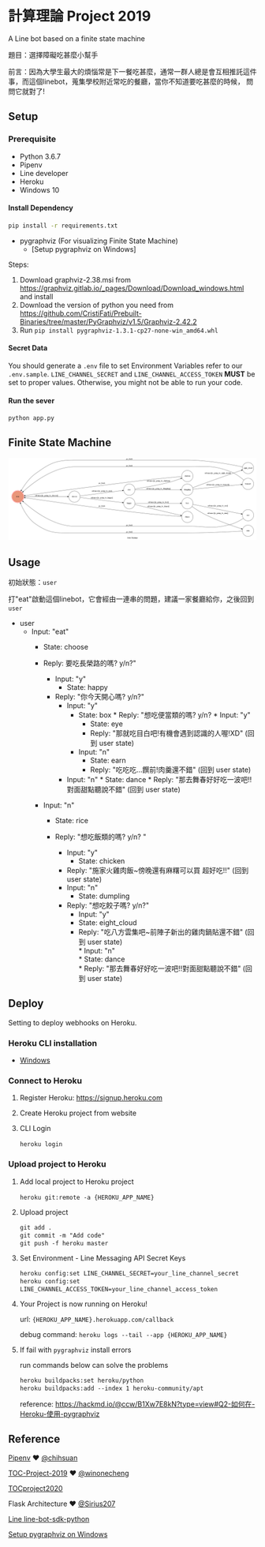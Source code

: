 # 計算理論 Project 2019    

A Line bot based on a finite state machine

題目：選擇障礙吃甚麼小幫手

前言：因為大學生最大的煩惱常是下一餐吃甚麼，通常一群人總是會互相推託這件事，而這個linebot，蒐集學校附近常吃的餐廳，當你不知道要吃甚麼的時候，
問問它就對了!
## Setup

### Prerequisite
* Python 3.6.7
* Pipenv
* Line developer
* Heroku
* Windows 10

#### Install Dependency
```sh
pip install -r requirements.txt
```

* pygraphviz (For visualizing Finite State Machine)
    * [Setup pygraphviz on Windows]
      
Steps:
1. Download graphviz-2.38.msi from https://graphviz.gitlab.io/_pages/Download/Download_windows.html and install
2. Download the version of python you need from 
    https://github.com/CristiFati/Prebuilt-Binaries/tree/master/PyGraphviz/v1.5/Graphviz-2.42.2
3. Run `pip install pygraphviz-1.3.1-cp27-none-win_amd64.whl`

	

#### Secret Data
You should generate a `.env` file to set Environment Variables refer to our `.env.sample`.
`LINE_CHANNEL_SECRET` and `LINE_CHANNEL_ACCESS_TOKEN` **MUST** be set to proper values.
Otherwise, you might not be able to run your code.


#### Run the sever

```sh
python app.py
```


## Finite State Machine
![fsm](./img/show-fsm.png)

## Usage
初始狀態：`user`

打"eat"啟動這個linebot，它會經由一連串的問題，建議一家餐廳給你，之後回到`user`


* user
	* Input: "eat"
	    * State: choose
	    * Reply: 要吃長榮路的嗎? y/n?"
	      * Input: "y"
	          * State: happy
		  * Reply: "你今天開心嗎? y/n?"
		       * Input: "y"
		            * State: box
			    * Reply: "想吃便當類的嗎? y/n?
			         * Input: "y"
				      * State: eye
				      * Reply: "那就吃目白吧!有機會遇到認識的人喔!XD" (回到 user state)
				 * Input: "n"
				      * State: earn
				      * Reply: "吃吃吃...饌前!肉羹還不錯" (回到 user state)
		       * Input: "n"
				      * State: dance
				      * Reply: "那去舞春好好吃一波吧!!對面甜點聽說不錯" (回到 user state)
			    
	    * Input: "n"
	       * State: rice
	       * Reply: "想吃飯類的嗎? y/n? "
	         
		       * Input: "y"
		            * State: chicken   
			    * Reply: "施家火雞肉飯~傍晚還有麻糬可以買  超好吃!!" (回到 user state)
		        * Input: "n"
		            * State: dumpling
			    * Reply: "想吃餃子嗎? y/n?"
			         * Input: "y"
				     * State: eight_cloud    
				     * Reply: "吃八方雲集吧~前陣子新出的雞肉鍋貼還不錯" (回到 user state)   
				 * Input: "n"     
				      * State: dance         
				      * Reply: "那去舞春好好吃一波吧!!對面甜點聽說不錯" (回到 user state)
			    

## Deploy
Setting to deploy webhooks on Heroku.

### Heroku CLI installation

* [Windows](https://devcenter.heroku.com/articles/heroku-cli)


### Connect to Heroku

1. Register Heroku: https://signup.heroku.com

2. Create Heroku project from website

3. CLI Login

	`heroku login`

### Upload project to Heroku

1. Add local project to Heroku project

	`heroku git:remote -a {HEROKU_APP_NAME}`

2. Upload project

	```
	git add .
	git commit -m "Add code"
	git push -f heroku master
	```

3. Set Environment - Line Messaging API Secret Keys

	```
	heroku config:set LINE_CHANNEL_SECRET=your_line_channel_secret
	heroku config:set LINE_CHANNEL_ACCESS_TOKEN=your_line_channel_access_token
	```

4. Your Project is now running on Heroku!

	url: `{HEROKU_APP_NAME}.herokuapp.com/callback`

	debug command: `heroku logs --tail --app {HEROKU_APP_NAME}`

5. If fail with `pygraphviz` install errors

	run commands below can solve the problems
	```
	heroku buildpacks:set heroku/python
	heroku buildpacks:add --index 1 heroku-community/apt
	```

	reference: https://hackmd.io/@ccw/B1Xw7E8kN?type=view#Q2-如何在-Heroku-使用-pygraphviz

## Reference
[Pipenv](https://medium.com/@chihsuan/pipenv-更簡單-更快速的-python-套件管理工具-135a47e504f4) ❤️ [@chihsuan](https://github.com/chihsuan)

[TOC-Project-2019](https://github.com/winonecheng/TOC-Project-2019) ❤️ [@winonecheng](https://github.com/winonecheng)

[TOCproject2020](https://github.com/NCKU-CCS/TOC-Project-2020)

Flask Architecture ❤️ [@Sirius207](https://github.com/Sirius207)

[Line line-bot-sdk-python](https://github.com/line/line-bot-sdk-python/tree/master/examples/flask-echo)

[Setup pygraphviz on Windows](https://stackoverflow.com/questions/40809758/howto-install-pygraphviz-on-windows-10-64bit/42059133?fbclid=IwAR3t8ZuzDLIous-i26_gYWEv2Wz-T1RgO2ykTKk7PvmxVvwt-GJ5NnhIj9c)
